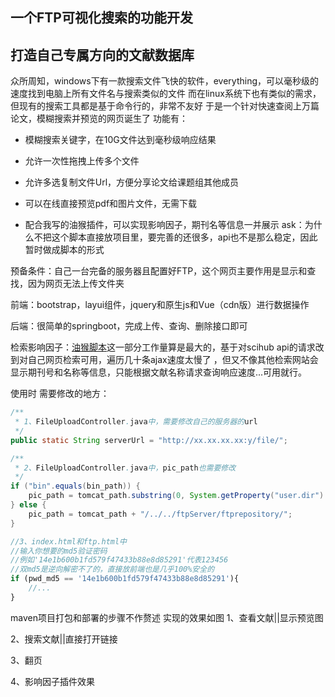 ## 一个FTP可视化搜索的功能开发
## 打造自己专属方向的文献数据库
众所周知，windows下有一款搜索文件飞快的软件，everything，可以毫秒级的速度找到电脑上所有文件名与搜索类似的文件
而在linux系统下也有类似的需求，但现有的搜索工具都是基于命令行的，非常不友好
于是一个针对快速查阅上万篇论文，模糊搜索并预览的网页诞生了
功能有：
* 模糊搜索关键字，在10G文件达到毫秒级响应结果

* 允许一次性拖拽上传多个文件
* 允许多选复制文件Url，方便分享论文给课题组其他成员
* 可以在线直接预览pdf和图片文件，无需下载
* 配合我写的油猴插件，可以实现影响因子，期刊名等信息一并展示
ask：为什么不把这个脚本直接放项目里，要完善的还很多，api也不是那么稳定，因此暂时做成脚本的形式

预备条件：自己一台完备的服务器且配置好FTP，这个网页主要作用是显示和查找，因为网页无法上传文件夹

前端：bootstrap，layui组件，jquery和原生js和Vue（cdn版）进行数据操作

后端：很简单的springboot，完成上传、查询、删除接口即可

检索影响因子：[油猴脚本](https://github.com/jingyaogong/FTPProjectPro/files/10084414/default.zip)这一部分工作量算是最大的，基于对scihub api的请求改到对自己网页检索可用，遍历几十条ajax速度太慢了
，但又不像其他检索网站会显示期刊号和名称等信息，只能根据文献名称请求查询响应速度...可用就行。

使用时
需要修改的地方：
```java
/**
 * 1、FileUploadController.java中，需要修改自己的服务器的url
 */
public static String serverUrl = "http://xx.xx.xx.xx:y/file/";
```
```java
/**
 * 2、FileUploadController.java中，pic_path也需要修改
 */
if ("bin".equals(bin_path)) {
    pic_path = tomcat_path.substring(0, System.getProperty("user.dir").lastIndexOf("/")) + "/../../ftpServer/ftprepository/";
} else {
    pic_path = tomcat_path + "/../../ftpServer/ftprepository/";
}
```
```javascript
//3、index.html和ftp.html中
//输入你想要的md5验证密码
//例如'14e1b600b1fd579f47433b88e8d85291'代表123456
//双md5是逆向解密不了的，直接放前端也是几乎100%安全的
if (pwd_md5 == '14e1b600b1fd579f47433b88e8d85291'){
    //...
}
```
maven项目打包和部署的步骤不作赘述
实现的效果如图
1、查看文献||显示预览图

2、搜索文献||直接打开链接

3、翻页

4、影响因子插件效果
